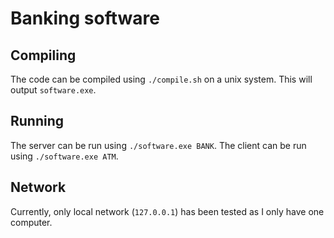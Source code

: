 # Banking software

## Compiling 
The code can be compiled using `./compile.sh` on a unix system.
This will output `software.exe`.

## Running
The server can be run using `./software.exe BANK`.
The client can be run using `./software.exe ATM`.

## Network
Currently, only local network (`127.0.0.1`) has been tested
as I only have one computer.